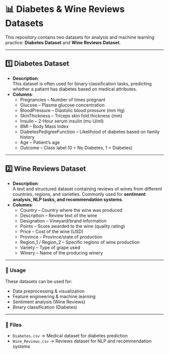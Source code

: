 # 📊 Diabetes & Wine Reviews Datasets

This repository contains two datasets for analysis and machine learning practice: **Diabetes Dataset** and **Wine Reviews Dataset**.

---

## 1️⃣ Diabetes Dataset
- **Description**:  
  This dataset is often used for binary classification tasks, predicting whether a patient has diabetes based on medical attributes.  
- **Columns**:
  - Pregnancies – Number of times pregnant
  - Glucose – Plasma glucose concentration
  - BloodPressure – Diastolic blood pressure (mm Hg)
  - SkinThickness – Triceps skin fold thickness (mm)
  - Insulin – 2-Hour serum insulin (mu U/ml)
  - BMI – Body Mass Index
  - DiabetesPedigreeFunction – Likelihood of diabetes based on family history
  - Age – Patient’s age
  - Outcome – Class label (0 = No Diabetes, 1 = Diabetes)

---

## 2️⃣ Wine Reviews Dataset
- **Description**:  
  A text and structured dataset containing reviews of wines from different countries, regions, and varieties. Commonly used for **sentiment analysis, NLP tasks, and recommendation systems**.  
- **Columns**:
  - Country – Country where the wine was produced
  - Description – Review text of the wine
  - Designation – Vineyard/brand information
  - Points – Score awarded to the wine (quality rating)
  - Price – Cost of the wine (USD)
  - Province – Province/state of production
  - Region_1 / Region_2 – Specific regions of wine production
  - Variety – Type of grape used
  - Winery – Name of the producing winery

---

### 🔧 Usage
These datasets can be used for:
- Data preprocessing & visualization
- Feature engineering & machine learning
- Sentiment analysis (Wine Reviews)
- Binary classification (Diabetes)

---

### 📂 Files
- `Diabetes.csv` → Medical dataset for diabetes prediction  
- `Wine_Reviews.csv` → Reviews dataset for NLP and recommendation systems
